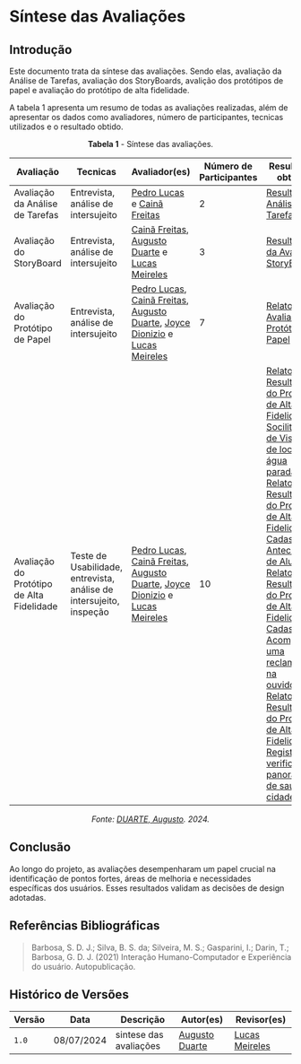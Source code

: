 # Síntese das Avaliações 

## Introdução

Este documento trata da síntese das avaliações. Sendo elas, avaliação da Análise de Tarefas, avaliação dos StoryBoards, avalição dos protótipos de papel e avaliação do protótipo de alta fidelidade. 

A tabela 1 apresenta um resumo de todas as avaliações realizadas, além de apresentar os dados como avaliadores, número de participantes, tecnicas utilizados e o resultado obtido.

<center>

**Tabela 1** - Síntese das avaliações.

| Avaliação                                 | Tecnicas               | Avaliador(es)                          | Número de Participantes | Resultados obtidos                                                                                                                                        |
| ----------------------------------------- | -------------------- | -------------------------------------- | ----------------------- | ------------------------------------------------------------------------------------------------------------------------------------------------- |
| Avaliação da Análise de Tarefas           | Entrevista, análise de intersujeito           | [Pedro Lucas](https://github.com/lucasdray) e [Cainã Freitas](https://github.com/freitasc)         |        2             |        [Resultado Análise de Tarefas](https://interacao-humano-computador.github.io/2024.1-Prefeitura-Lagoa-da-Prata/design/Nivel_1/analise_tarefas/relatoresultado_tarefas/)           |
| Avaliação do StoryBoard                   | Entrevista, análise de intersujeito           |  [Cainã Freitas](https://github.com/freitasc), [Augusto Duarte](https://github.com/Augcamp) e [Lucas Meireles](https://github.com/Katuner)                          | 3                       | [Resultado da Avaliação StoryBoard](https://interacao-humano-computador.github.io/2024.1-Prefeitura-Lagoa-da-Prata/design/Nivel_1/storyboard/relato_resultados_storyboard/) |
| Avaliação do Protótipo de Papel           | Entrevista, análise de intersujeito           |  [Pedro Lucas](https://github.com/lucasdray), [Cainã Freitas](https://github.com/freitasc), [Augusto Duarte](https://github.com/Augcamp), [Joyce Dionizio](https://github.com/joycejdm) e [Lucas Meireles](https://github.com/Katuner)| 7                       | [Relato Avaliação do Protótipo de Papel](https://interacao-humano-computador.github.io/2024.1-Prefeitura-Lagoa-da-Prata/design/Nivel_2/prototipo_papel/relato_resultados/)      |
| Avaliação do Protótipo de Alta Fidelidade | Teste de Usabilidade, entrevista, análise de intersujeito, inspeção |   [Pedro Lucas](https://github.com/lucasdray), [Cainã Freitas](https://github.com/freitasc), [Augusto Duarte](https://github.com/Augcamp), [Joyce Dionizio](https://github.com/joycejdm) e [Lucas Meireles](https://github.com/Katuner)       | 10                       | [Relato dos Resultados do Protótipo de Alta Fidelidade - Socilitação de Vistoria de local com água parada](https://interacao-humano-computador.github.io/2024.1-Prefeitura-Lagoa-da-Prata/design/Nivel_3/relato_resultados_dourado/), [Relato dos Resultados do Protótipo de Alta Fidelidade - Cadastro Antecipado de Aluno](https://interacao-humano-computador.github.io/2024.1-Prefeitura-Lagoa-da-Prata/design/Nivel_3/relato_resultados_joyce/), [Relato dos Resultados do Protótipo de Alta Fidelidade - Cadastrar e Acompanhar uma reclamação na ouvidoria](https://interacao-humano-computador.github.io/2024.1-Prefeitura-Lagoa-da-Prata/design/Nivel_3/relato_resultados_caina/), [Relato dos Resultados do Protótipo de Alta Fidelidade - Registrar e verificar o panorama de saúde da cidade](https://interacao-humano-computador.github.io/2024.1-Prefeitura-Lagoa-da-Prata/design/Nivel_3/relato_resultados_meireles/)      |

*Fonte: [DUARTE, Augusto](https://github.com/Augcamp). 2024.*


</center>


## Conclusão 
Ao longo do projeto, as avaliações desempenharam um papel crucial na identificação de pontos fortes, áreas de melhoria e necessidades específicas dos usuários. Esses resultados validam as decisões de design adotadas. 

## Referências Bibliográficas

> Barbosa, S. D. J.; Silva, B. S. da; Silveira, M. S.; Gasparini, I.; Darin, T.; Barbosa, G. D. J. (2021) Interação Humano-Computador e Experiência do usuário. Autopublicação.

## Histórico de Versões

| Versão | Data       | Descrição            | Autor(es)                                                                                           | Revisor(es)                                    |
| ------ | ---------- | -------------------- | --------------------------------------------------------------------------------------------------- | ---------------------------------------------- |
| `1.0`  | 08/07/2024 | sintese das avaliações | [Augusto Duarte](https://github.com/Augcamp) | [Lucas Meireles](https://github.com/Katuner) |

